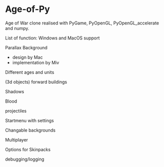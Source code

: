 # Age-of-Py
Age of War clone realised with PyGame, PyOpenGL, PyOpenGL_accelerate and numpy. 


List of function:
Windows and MacOS support

Parallax Background 
  - design by Mac
  - implementation by Miv

Different ages and units


(3d objects) forward buildings

Shadows

Blood

projectiles 

Startmenu with settings

Changable backgrounds

Multiplayer

Options for Skinpacks

debugging/logging

